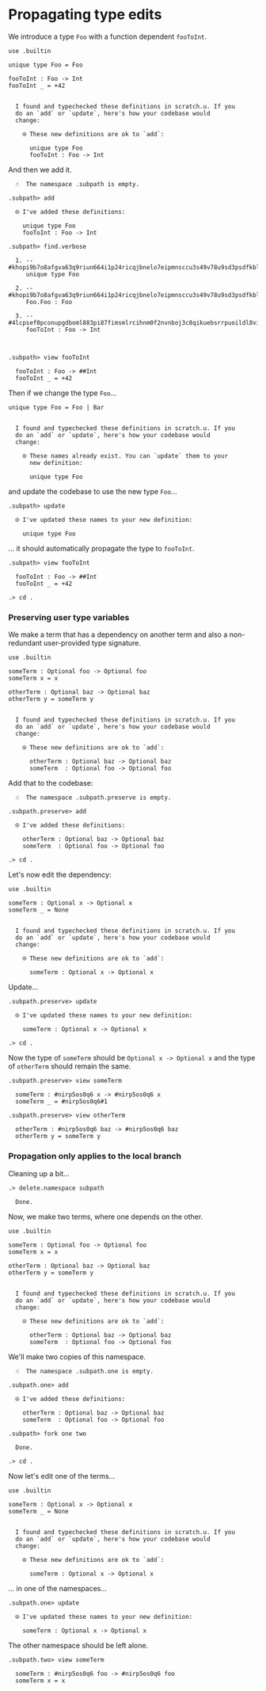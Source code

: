 # Propagating type edits

We introduce a type `Foo` with a function dependent `fooToInt`.

```unison
use .builtin

unique type Foo = Foo

fooToInt : Foo -> Int
fooToInt _ = +42
```

```ucm

  I found and typechecked these definitions in scratch.u. If you
  do an `add` or `update`, here's how your codebase would
  change:
  
    ⍟ These new definitions are ok to `add`:
    
      unique type Foo
      fooToInt : Foo -> Int

```
And then we add it.

```ucm
  ☝️  The namespace .subpath is empty.

.subpath> add

  ⍟ I've added these definitions:
  
    unique type Foo
    fooToInt : Foo -> Int

.subpath> find.verbose

  1. -- #khopi9b7o8afgva63q9riun664i1p24ricqjbnelo7eipmnsccu3s49v78u9sd3psdfkbllbk183n4e4apco3db99k3v8fehhaasbqo
     unique type Foo
     
  2. -- #khopi9b7o8afgva63q9riun664i1p24ricqjbnelo7eipmnsccu3s49v78u9sd3psdfkbllbk183n4e4apco3db99k3v8fehhaasbqo#0
     Foo.Foo : Foo
     
  3. -- #4lcpsef0pconupgdboml883pi87fimsmlrcihnm0f2nvnboj3c8qikuebsrrpuoildl8vigcplgm9crfge5mddijb531utsjcuob5oo
     fooToInt : Foo -> Int
     
  

.subpath> view fooToInt

  fooToInt : Foo -> ##Int
  fooToInt _ = +42

```
Then if we change the type `Foo`...

```unison
unique type Foo = Foo | Bar
```

```ucm

  I found and typechecked these definitions in scratch.u. If you
  do an `add` or `update`, here's how your codebase would
  change:
  
    ⍟ These names already exist. You can `update` them to your
      new definition:
    
      unique type Foo

```
and update the codebase to use the new type `Foo`...

```ucm
.subpath> update

  ⍟ I've updated these names to your new definition:
  
    unique type Foo

```
... it should automatically propagate the type to `fooToInt`.

```ucm
.subpath> view fooToInt

  fooToInt : Foo -> ##Int
  fooToInt _ = +42

.> cd .

```
### Preserving user type variables

We make a term that has a dependency on another term and also a non-redundant
user-provided type signature.

```unison
use .builtin

someTerm : Optional foo -> Optional foo
someTerm x = x

otherTerm : Optional baz -> Optional baz
otherTerm y = someTerm y
```

```ucm

  I found and typechecked these definitions in scratch.u. If you
  do an `add` or `update`, here's how your codebase would
  change:
  
    ⍟ These new definitions are ok to `add`:
    
      otherTerm : Optional baz -> Optional baz
      someTerm  : Optional foo -> Optional foo

```
Add that to the codebase:

```ucm
  ☝️  The namespace .subpath.preserve is empty.

.subpath.preserve> add

  ⍟ I've added these definitions:
  
    otherTerm : Optional baz -> Optional baz
    someTerm  : Optional foo -> Optional foo

.> cd .

```
Let's now edit the dependency:

```unison
use .builtin

someTerm : Optional x -> Optional x
someTerm _ = None
```

```ucm

  I found and typechecked these definitions in scratch.u. If you
  do an `add` or `update`, here's how your codebase would
  change:
  
    ⍟ These new definitions are ok to `add`:
    
      someTerm : Optional x -> Optional x

```
Update...

```ucm
.subpath.preserve> update

  ⍟ I've updated these names to your new definition:
  
    someTerm : Optional x -> Optional x

.> cd .

```
Now the type of `someTerm` should be `Optional x -> Optional x` and the
type of `otherTerm` should remain the same.

```ucm
.subpath.preserve> view someTerm

  someTerm : #nirp5os0q6 x -> #nirp5os0q6 x
  someTerm _ = #nirp5os0q6#1

.subpath.preserve> view otherTerm

  otherTerm : #nirp5os0q6 baz -> #nirp5os0q6 baz
  otherTerm y = someTerm y

```
### Propagation only applies to the local branch

Cleaning up a bit...

```ucm
.> delete.namespace subpath

  Done.

```
Now, we make two terms, where one depends on the other.

```unison
use .builtin

someTerm : Optional foo -> Optional foo
someTerm x = x

otherTerm : Optional baz -> Optional baz
otherTerm y = someTerm y
```

```ucm

  I found and typechecked these definitions in scratch.u. If you
  do an `add` or `update`, here's how your codebase would
  change:
  
    ⍟ These new definitions are ok to `add`:
    
      otherTerm : Optional baz -> Optional baz
      someTerm  : Optional foo -> Optional foo

```
We'll make two copies of this namespace.

```ucm
  ☝️  The namespace .subpath.one is empty.

.subpath.one> add

  ⍟ I've added these definitions:
  
    otherTerm : Optional baz -> Optional baz
    someTerm  : Optional foo -> Optional foo

.subpath> fork one two

  Done.

.> cd .

```
Now let's edit one of the terms...

```unison
use .builtin

someTerm : Optional x -> Optional x
someTerm _ = None
```

```ucm

  I found and typechecked these definitions in scratch.u. If you
  do an `add` or `update`, here's how your codebase would
  change:
  
    ⍟ These new definitions are ok to `add`:
    
      someTerm : Optional x -> Optional x

```
... in one of the namespaces...

```ucm
.subpath.one> update

  ⍟ I've updated these names to your new definition:
  
    someTerm : Optional x -> Optional x

```
The other namespace should be left alone.

```ucm
.subpath.two> view someTerm

  someTerm : #nirp5os0q6 foo -> #nirp5os0q6 foo
  someTerm x = x

```
